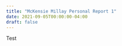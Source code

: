 ```yaml
---
title: "McKensie Millay Personal Report 1"
date: 2021-09-05T00:00:00-04:00
draft: false
---
```


Test

